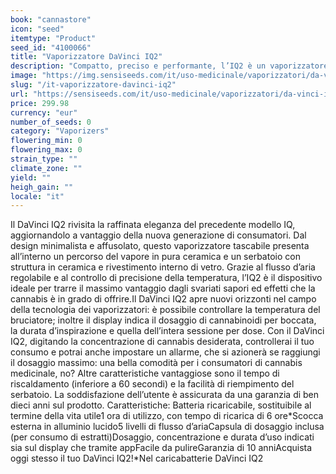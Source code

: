 ```yaml
---
book: "cannastore"
icon: "seed"
itemtype: "Product"
seed_id: "4100066"
title: "Vaporizzatore DaVinci IQ2"
description: "Compatto, preciso e performante, l’IQ2 è un vaporizzatore unico che s’interfaccia a un’app di ultima generazione."
image: "https://img.sensiseeds.com/it/uso-medicinale/vaporizzatori/da-vinci-iq2-image.png"
slug: "/it-vaporizzatore-davinci-iq2"
url: "https://sensiseeds.com/it/uso-medicinale/vaporizzatori/da-vinci-iq2?a_aid=cannastore"
price: 299.98
currency: "eur"
number_of_seeds: 0
category: "Vaporizers"
flowering_min: 0
flowering_max: 0
strain_type: ""
climate_zone: ""
yield: ""
heigh_gain: ""
locale: "it"
---
```

Il DaVinci IQ2 rivisita la raffinata eleganza del precedente modello IQ, aggiornandolo a vantaggio della nuova generazione di consumatori. Dal design minimalista e affusolato, questo vaporizzatore tascabile presenta all’interno un percorso del vapore in pura ceramica e un serbatoio con struttura in ceramica e rivestimento interno di vetro. Grazie al flusso d’aria regolabile e al controllo di precisione della temperatura, l’IQ2 è il dispositivo ideale per trarre il massimo vantaggio dagli svariati sapori ed effetti che la cannabis è in grado di offrire.Il DaVinci IQ2 apre nuovi orizzonti nel campo della tecnologia dei vaporizzatori: è possibile controllare la temperatura del bruciatore; inoltre il display indica il dosaggio di cannabinoidi per boccata, la durata d’inspirazione e quella dell’intera sessione per dose. Con il DaVinci IQ2, digitando la concentrazione di cannabis desiderata, controllerai il tuo consumo e potrai anche impostare un allarme, che si azionerà se raggiungi il dosaggio massimo: una bella comodità per i consumatori di cannabis medicinale, no? Altre caratteristiche vantaggiose sono il tempo di riscaldamento (inferiore a 60 secondi) e la facilità di riempimento del serbatoio. La soddisfazione dell’utente è assicurata da una garanzia di ben dieci anni sul prodotto. Caratteristiche: Batteria ricaricabile, sostituibile al termine della vita utile1 ora di utilizzo, con tempo di ricarica di 6 ore*Scocca esterna in alluminio lucido5 livelli di flusso d’ariaCapsula di dosaggio inclusa (per consumo di estratti)Dosaggio, concentrazione e durata d’uso indicati sia sul display che tramite appFacile da pulireGaranzia di 10 anniAcquista oggi stesso il tuo DaVinci IQ2!*Nel caricabatterie DaVinci IQ2
